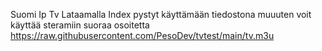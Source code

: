 Suomi Ip Tv
Lataamalla Index pystyt käyttämään tiedostona muuuten voit käyttää
steramiin suoraa osoitetta 
https://raw.githubusercontent.com/PesoDev/tvtest/main/tv.m3u